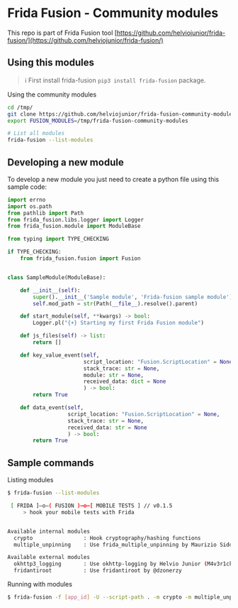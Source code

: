 # Frida Fusion - Community modules

This repo is part of Frida Fusion tool [https://github.com/helviojunior/frida-fusion/](https://github.com/helviojunior/frida-fusion/)


## Using this modules

> :information_source: First install frida-fusion `pip3 install frida-fusion` package.

Using the community modules

```bash
cd /tmp/
git clone https://github.com/helviojunior/frida-fusion-community-modules
export FUSION_MODULES=/tmp/frida-fusion-community-modules

# List all modules
frida-fusion --list-modules
```

## Developing a new module

To develop a new module you just need to create a python file using this sample code:

```python
import errno
import os.path
from pathlib import Path
from frida_fusion.libs.logger import Logger
from frida_fusion.module import ModuleBase

from typing import TYPE_CHECKING

if TYPE_CHECKING:
    from frida_fusion.fusion import Fusion


class SampleModule(ModuleBase):

    def __init__(self):
        super().__init__('Sample module', 'Frida-fusion sample module')
        self.mod_path = str(Path(__file__).resolve().parent)

    def start_module(self, **kwargs) -> bool:
        Logger.pl("{+} Starting my first Frida Fusion module")

    def js_files(self) -> list:
        return []

    def key_value_event(self,
                        script_location: "Fusion.ScriptLocation" = None,
                        stack_trace: str = None,
                        module: str = None,
                        received_data: dict = None
                        ) -> bool:
        return True

    def data_event(self,
                   script_location: "Fusion.ScriptLocation" = None,
                   stack_trace: str = None,
                   received_data: str = None
                   ) -> bool:
        return True

```

## Sample commands

Listing modules

```bash
$ frida-fusion --list-modules

 [ FRIDA ]—o—( FUSION )—o—[ MOBILE TESTS ] // v0.1.5
     > hook your mobile tests with Frida


Available internal modules
  crypto                : Hook cryptography/hashing functions
  multiple_unpinning    : Use frida_multiple_unpinning by Maurizio Siddu (@akabe1)

Available external modules
  okhttp3_logging       : Use okhttp-logging by Helvio Junior (M4v3r1ck)
  fridantiroot          : Use fridantiroot by @dzonerzy

```

Running with modules

```bash
$ frida-fusion -f [app_id] -U --script-path . -m crypto -m multiple_unpinning -m fridantiroot
```